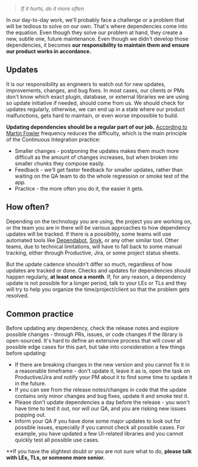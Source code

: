 > *If it hurts, do it more often*

In our day-to-day work, we'll probably face a challenge or a problem that will be tedious to solve on our own. That's where dependencies come into the equation. Even though they solve our problem at hand, they create a new, subtle one, future maintenance. Even though we didn't develop those dependencies, it becomes __our responsibility to maintain them and ensure our product works in accordance.__

## Updates

It is our responsibility as engineers to watch out for new updates, improvements, changes, and bug fixes. In most cases, our clients or PMs don't know which exact plugin, database, or external libraries we are using so update initiative if needed, should come from us. We should check for updates regularly, otherwise, we can end up in a state where our product malfunctions, gets hard to maintain, or even worse impossible to build.

__Updating dependencies should be a regular part of our job.__ [According to Martin Fowler](https://martinfowler.com/bliki/FrequencyReducesDifficulty.html) frequency reduces the difficulty, which is the main principle of the Continuous Integration practice:

- Smaller changes - postponing the updates makes them much more difficult as the amount of changes increases, but when broken into smaller chunks they compose easily.
- Feedback - we'll get faster feedback for smaller updates, rather than waiting on the QA team to do the whole regression or smoke test of the app.
- Practice - the more often you do it, the easier it gets.

## How often?

Depending on the technology you are using, the project you are working on, or the team you are in there will be various approaches to how dependency updates will be tracked. If there is a possibility, some teams will use automated tools like [Dependabot](https://github.com/dependabot), [Snyk](https://snyk.io), or any other similar tool. Other teams, due to technical limitations, will have to fall back to some manual tracking, either through Productive, Jira, or some project status sheets.

But the update cadence shouldn't differ so much, regardless of how updates are tracked or done. Checks and updates for dependencies should happen regularly, __at least once a month__. If, for any reason, a dependency update is not possible for a longer period, talk to your LEs or TLs and they will try to help you organize the time/project/client so that the problem gets resolved.

## Common practice

Before updating any dependency, check the release notes and explore possible changes - through PRs, issues, or code changes if the library is open-sourced. It's hard to define an extensive process that will cover all possible edge cases for this part, but take into consideration a few things before updating:

- If there are breaking changes in the new version and you cannot fix it in a reasonable timeframe - don't update it, leave it as is, open the task on Productive/Jira and notify your PM about it to find some time to update it in the future.
- If you can see from the release notes/changes in code that the update contains only minor changes and bug fixes, update it and smoke test it.
- Please don't update dependencies a day before the release - you won't have time to test it out, nor will our QA, and you are risking new issues popping out.
- Inform your QA if you have done some major updates to look out for possible issues, especially if you cannot check all possible cases. For example, you have updated a few UI-related libraries and you cannot quickly test all possible use cases.

**If you have the slightest doubt or you are not sure what to do, **please talk with LEs, TLs, or someone more senior.**
